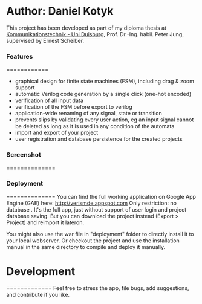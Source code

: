 Author: Daniel Kotyk
====================

This project has been developed as part of my diploma thesis at <a href="http://kt.uni-due.de">Kommunikationstechnik - Uni Duisburg</a>, Prof. Dr.-Ing. habil. Peter Jung, supervised by Ernest Scheiber.


### Features
============
- graphical design for finite state machines (FSM), including drag & zoom support
- automatic Verilog code generation by a single click (one-hot encoded)
- verification of all input data
- verification of the FSM before export to verilog
- application-wide renaming of any signal, state or transition
- prevents slips by validating every user action, eg an input signal cannot be deleted as long as it is used in any condition of the automata
- import and export of your project
- user registration and database persistence for the created projects


### Screenshot
==============

### Deployment
==============
You can find the full working application on Google App Engine (GAE) here: http://verismde.appspot.com
Only restriction: no database <anbindung>. It's the full app, just without support of user login and project database saving. But you can download the project instead (Export > Project) and reimport it lateron.

You might also use the war file in "deployment" folder to directly install it to your local webserver. Or checkout the project and use the installation manual in the same directory to compile and deploy it manually.


# Development
=============
Feel free to stress the app, file bugs, add suggestions, and contribute if you like.
